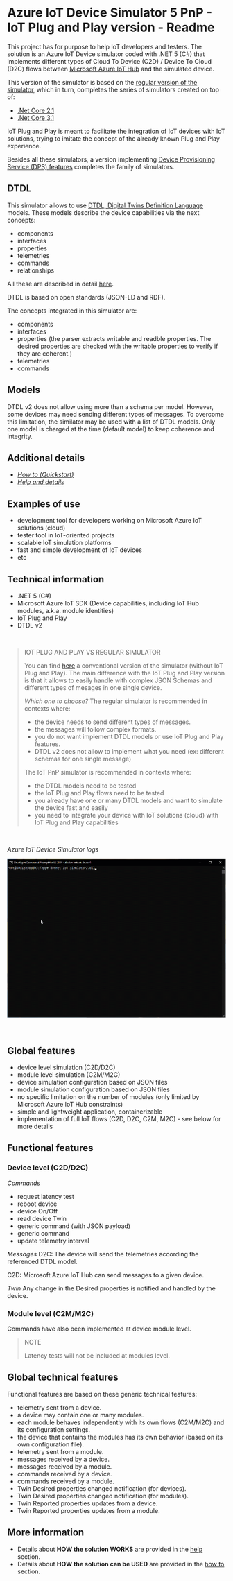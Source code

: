 # Azure IoT Device Simulator 5 PnP - IoT Plug and Play version - Readme

This project has for purpose to help IoT developers and testers. The solution is an Azure IoT Device simulator coded with .NET 5 (C#) that implements different types of Cloud To Device (C2D) / Device To Cloud (D2C) flows between [Microsoft Azure IoT Hub](https://azure.microsoft.com/en-us/services/iot-hub/) and the simulated device.

This version of the simulator is based on the [regular version of the simulator](https://github.com/jonmikeli/azureiotdevicesimulator5), which in turn, completes the series of simulators created on top of:
 - [.Net Core 2.1](https://github.com/jonmikeli/azureiotdevicesimulator)
 - [.Net Core 3.1](https://github.com/jonmikeli/azureiotdevicesimulator3)


IoT Plug and Play is meant to facilitate the integration of IoT devices with IoT solutions, trying to imitate the concept of the already known Plug and Play experience.

Besides all these simulators, a version implementing [Device Provisioning Service (DPS) features](https://github.com/jonmikeli/azureiotdevicesimulator5-dps) completes the family of simulators.


## DTDL
This simulator allows to use [DTDL, Digital Twins Definition Language](https://github.com/Azure/opendigitaltwins-dtdl/blob/master/DTDL/v2/dtdlv2.md) models. These models describe the device capabilities via the next concepts:
 - components
 - interfaces
 - properties
 - telemetries
 - commands
 - relationships

All these are described in detail [here](https://github.com/Azure/opendigitaltwins-dtdl/blob/master/DTDL/v2/dtdlv2.md).

DTDL is based on open standards (JSON-LD and RDF).

The concepts integrated in this simulator are:
 - components
 - interfaces
 - properties (the parser extracts writable and readble properties. The desired properties are checked with the writable properties to verify if they are coherent.)
 - telemetries
 - commands

## Models
DTDL v2 does not allow using more than a schema per model.
However, some devices may need sending different types of messages.
To overcome this limitation, the similator may be used with a list of DTDL models.
Only one model is charged at the time (default model) to keep coherence and integrity.


## Additional details
 - [*How to (Quickstart)*](sources/IoT.Simulator/IoT.Simulator/docs/HowTo.md)
 - [*Help and details*](sources/IoT.Simulator/IoT.Simulator/docs/Help.md) 
 
## Examples of use
 - development tool for developers working on Microsoft Azure IoT solutions (cloud)
 - tester tool in IoT-oriented projects
 - scalable IoT simulation platforms
 - fast and simple development of IoT devices
 - etc

## Technical information
 - .NET 5 (C#)
 - Microsoft Azure IoT SDK (Device capabilities, including IoT Hub modules, a.k.a. module identities)
 - IoT Plug and Play
 - DTDL v2

<br/>

> IOT PLUG AND PLAY VS REGULAR SIMULATOR
>
> You can find [here](https://github.com/jonmikeli/azureiotdevicesimulator5) a conventional version of the simulator (without IoT Plug and Play).
> The main difference with the IoT Plug and Play version is that it allows to easily handle with complex JSON Schemas and different types of mesages in one single device.
>
> _Which one to choose?_
> The regular simulator is recommended in contexts where:
>  - the device needs to send different types of messages.
>  - the messages will follow complex formats.
>  - you do not want implement DTDL models or use IoT Plug and Play features.
>  - DTDL v2 does not allow to implement what you need (ex: different schemas for one single message)
>
> The IoT PnP simulator is recommended in contexts where:
> - the DTDL models need to be tested
> - the IoT Plug and Play flows need to be tested
> - you already have one or many DTDL models and want to simulate the device fast and easily
> - you need to integrate your device with IoT solutions (cloud) with IoT Plug and Play capabilities

<br/>

*Azure IoT Device Simulator logs*

![Azure IoT Device Simulator Logs](sources/IoT.Simulator/IoT.Simulator/docs/images/AzureIoTDeviceSimulatorLos.gif)

<br/>

## Global features
 - device level simulation (C2D/D2C)
 - module level simulation (C2M/M2C)
 - device simulation configuration based on JSON files
 - module simulation configuration based on JSON files
 - no specific limitation on the number of modules (only limited by Microsoft Azure IoT Hub constraints)
 - simple and lightweight application, containerizable
 - implementation of full IoT flows (C2D, D2C, C2M, M2C) - see below for more details


## Functional features

### Device level (C2D/D2C)

*Commands*
 - request latency test
 - reboot device
 - device On/Off
 - read device Twin
 - generic command (with JSON payload)
 - generic command
 - update telemetry interval
 
 *Messages*
 D2C: The device will send the telemetries according the referenced DTDL model.
 
 C2D: Microsoft Azure IoT Hub can send messages to a given device.
 
 *Twin*
 Any change in the Desired properties is notified and handled by the device.


### Module level (C2M/M2C)
Commands have also been implemented at device module level.

>NOTE
>
>Latency tests will not be included at modules level.


  
## Global technical features

Functional features are based on these generic technical features:
 - telemetry sent from a device.
 - a device may contain one or many modules.
 - each module behaves independently with its own flows (C2M/M2C) and its configuration settings.
 - the device that contains the modules has its own behavior (based on its own configuration file).
 - telemetry sent from a module.
 - messages received by a device.
 - messages received by a module.
 - commands received by a device.
 - commands received by a module.
 - Twin Desired properties changed notification (for devices).
 - Twin Desired properties changed notification (for modules).
 - Twin Reported properties updates from a device.
 - Twin Reported properties updates from a module.


## More information

- Details about **HOW the solution WORKS** are provided in the [help](sources/IoT.Simulator/IoT.Simulator/docs/Help.md) section.
- Details about **HOW the solution can be USED** are provided in the [how to](sources/IoT.Simulator/IoT.Simulator/docs/HowTo.md) section.
